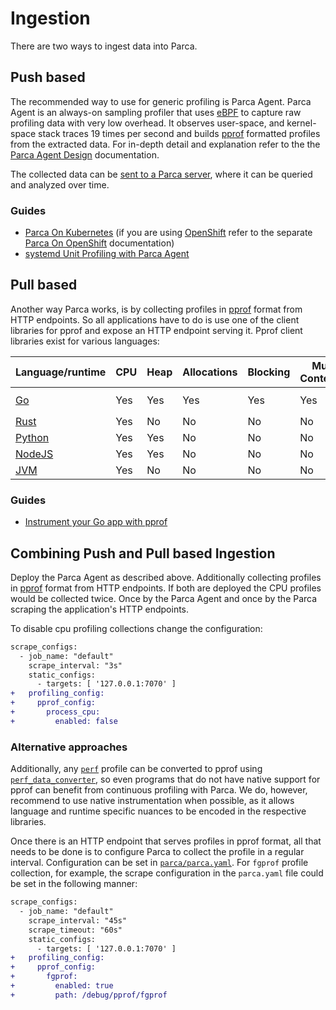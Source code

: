 # Ingestion

There are two ways to ingest data into Parca.

## Push based

The recommended way to use for generic profiling is Parca Agent. Parca Agent is an always-on sampling profiler that uses [eBPF](https://ebpf.io/) to capture raw profiling data with very low overhead. It observes user-space, and kernel-space stack traces 19 times per second and builds [pprof](https://github.com/google/pprof) formatted profiles from the extracted data. For in-depth detail and explanation refer to the the [Parca Agent Design](/docs/parca-agent-design) documentation.

The collected data can be [sent to a Parca server](https://buf.build/parca-dev/parca/docs/main/parca.profilestore.v1alpha1), where it can be queried and analyzed over time.

### Guides

* [Parca On Kubernetes](/docs/kubernetes) (if you are using [OpenShift](https://www.redhat.com/en/technologies/cloud-computing/openshift) refer to the separate [Parca On OpenShift](/docs/openshift) documentation)
* [systemd Unit Profiling with Parca Agent](/docs/systemd)

## Pull based

Another way Parca works, is by collecting profiles in [pprof](https://github.com/google/pprof) format from HTTP endpoints.
So all applications have to do is use one of the client libraries for pprof and expose an HTTP endpoint serving it.
Pprof client libraries exist for various languages:

| Language/runtime | CPU  | Heap | Allocations | Blocking | Mutex Contention | Extra |
|---|---|---|---|---|---|---|
| [Go](https://golang.org/pkg/net/http/pprof/) | Yes | Yes | Yes | Yes | Yes | Goroutine, [`fgprof`](https://github.com/felixge/fgprof) |
| [Rust](https://github.com/tikv/pprof-rs) | Yes | No | No | No | No |  |
| [Python](https://pypi.org/project/pypprof/) | Yes | Yes  | No | No | No |  |
| [NodeJS](https://github.com/google/pprof-nodejs) | Yes | Yes | No | No | No |  |
| [JVM](https://github.com/papertrail/profiler) | Yes | No | No | No | No |  |

### Guides

* [Instrument your Go app with pprof](/docs/instrumenting-go)

## Combining Push and Pull based Ingestion

Deploy the Parca Agent as described above. Additionally collecting profiles in [pprof](https://github.com/google/pprof) format from HTTP endpoints.
If both are deployed the CPU profiles would be collected twice. Once by the Parca Agent and once by the Parca scraping the application's HTTP endpoints.

To disable cpu profiling collections change the configuration:

```diff
scrape_configs:
  - job_name: "default"
    scrape_interval: "3s"
    static_configs:
      - targets: [ '127.0.0.1:7070' ]
+   profiling_config:
+     pprof_config:
+       process_cpu:
+         enabled: false
```


### Alternative approaches

Additionally, any [`perf`](https://perf.wiki.kernel.org/index.php/Main_Page) profile can be converted to pprof using [`perf_data_converter`](https://github.com/google/perf_data_converter), so even programs that do not have native support for pprof can benefit from continuous profiling with Parca. We do, however, recommend to use native instrumentation when possible, as it allows language and runtime specific nuances to be encoded in the respective libraries.

Once there is an HTTP endpoint that serves profiles in pprof format, all that needs to be done is to configure Parca to collect the profile in a regular interval. Configuration can be set in [`parca/parca.yaml`](https://github.com/parca-dev/parca/blob/main/parca.yaml). For `fgprof` profile collection, for example, the scrape configuration in the `parca.yaml` file could be set in the following manner:

```diff
scrape_configs:
  - job_name: "default"
    scrape_interval: "45s"
    scrape_timeout: "60s"
    static_configs:
      - targets: [ '127.0.0.1:7070' ]
+   profiling_config:
+     pprof_config:
+       fgprof:
+         enabled: true
+         path: /debug/pprof/fgprof
```
